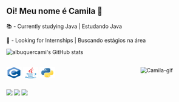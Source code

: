 ## Oi! Meu nome é Camila 🍂

📚 - Currently studying Java | Estudando Java

💼 - Looking for Internships | Buscando estágios na área
  
![albuquercami's GitHub stats](https://github-readme-stats.vercel.app/api?username=albuquercami&show_icons=true&theme=dracula)
  
<div style="display: inline_block"><br>
  <img align="center" alt="Camila-C" height="30" width="40" src="https://raw.githubusercontent.com/devicons/devicon/master/icons/c/c-original.svg">
  <img align="center" alt="Camila-Java" height="30" width="40" src="https://raw.githubusercontent.com/devicons/devicon/master/icons/java/java-original.svg">
  <img align="center" alt="Rafa-Python" height="30" width="40" src="https://raw.githubusercontent.com/devicons/devicon/master/icons/python/python-original.svg">



   <img align="right" alt="Camila-gif" src="https://cdn.discordapp.com/attachments/1222965650520150047/1374879698269769858/animated_character.gif?ex=682fa800&is=682e5680&hm=f75385dbd0fd66d7ae138df7b1bbeb2cf606ec359ef704f639ab03d3e7255700" alt="Personagem animada" width="150">
  
</div>

  ##
 
<div> 
  <a href="https://www.instagram.com/albuquercami/" target="_blank"><img src="https://img.shields.io/badge/-Instagram-%23E4405F?style=for-the-badge&logo=instagram&logoColor=white" target="_blank"></a>
  <a href = "mailto:camilanalb@gmail.com"><img src="https://img.shields.io/badge/-Gmail-%23333?style=for-the-badge&logo=gmail&logoColor=white" target="_blank"></a>
  <a href="https://www.linkedin.com/in/albuquercami/" target="_blank"><img src="https://img.shields.io/badge/-LinkedIn-%230077B5?style=for-the-badge&logo=linkedin&logoColor=white" target="_blank"></a> 

  
  
</div>


